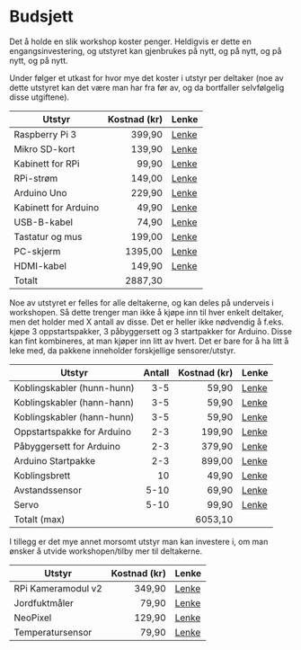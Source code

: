 # Budsjett
Det å holde en slik workshop koster penger. Heldigvis er dette en engangsinvestering, og utstyret kan gjenbrukes på nytt, og på nytt, og på nytt, og på nytt.

Under følger et utkast for hvor mye det koster i utstyr per deltaker (noe av dette utstyret kan det være man har fra før av, og da bortfaller selvfølgelig disse utgiftene).

| Utstyr | Kostnad (kr) | Lenke |
| --- | ---: | ---|
| Raspberry Pi 3 | 399,90 | [Lenke](https://www.kjell.com/no/produkter/data-og-nettverk/enkortsdata/raspberry-pi/raspberry-pi-3-model-b-ettkortsdatamaskin-p88000) |
| Mikro SD-kort | 139,90 | [Lenke](https://www.komplett.no/product/859374/mobil/minnekort/micro-sd/kingston-microsd-kort-32gb) |
| Kabinett for RPi | 99,90 | [Lenke](https://www.kjell.com/no/produkter/data-og-nettverk/enkortsdata/raspberry-pi/kabinett-for-raspberry-pi-2-3-model-b-transparent-p87283) |
| RPi-strøm | 149,00 | [Lenke](https://www.komplett.no/product/893724/mobil/mobiltelefon-tilbehoer/ladere/iiglo-micro-usb-lader) |
| Arduino Uno | 229,90 | [Lenke](https://www.kjell.com/no/produkter/elektro-og-verktoy/elektronikk/arduino/utviklingskort/arduino-uno-rev-3-utviklingskort-p87860) |
| Kabinett for Arduino | 49,90 | [Lenke](https://www.kjell.com/no/produkter/elektro-og-verktoy/elektronikk/arduino/tilbehor/innbyggingsboks-for-arduino-uno-p87961) |
| USB-B-kabel | 74,90 | [Lenke](https://www.kjell.com/no/produkter/data-og-nettverk/kabler-og-adaptere/usb/usb-kabler/usb-b-kabel-gra-0-5-m-p68150) |
| Tastatur og mus | 199,00 | [Lenke](https://www.komplett.no/product/890534/datautstyr/mustastatur/tastatur/svive-tastatur-og-mus#) |
| PC-skjerm | 1395,00 | [Lenke](https://www.komplett.no/product/864863/datautstyr/skjermer/skjermer/philips-24-led-240v5qdab#) |
| HDMI-kabel | 149,90 | [Lenke](https://www.kjell.com/no/produkter/data-og-nettverk/kabler-og-adaptere/hdmi/hdmi-kabler/hdmi-kabel-high-speed-svart-1-m-p68094) |
| Totalt | 2887,30 | |

Noe av utstyret er felles for alle deltakerne, og kan deles på underveis i workshopen. Så dette trenger man ikke å kjøpe inn til hver enkelt deltaker, men det holder med X antall av disse. Det er heller ikke nødvendig å f.eks. kjøpe 3 oppstartspakker, 3 påbyggersett og 3 startpakker for Arduino. Disse kan fint kombineres, at man kjøper inn litt av hvert. Det er bare for å ha litt å leke med, da pakkene inneholder forskjellige sensorer/utstyr.

| Utstyr | Antall | Kostnad (kr) | Lenke |
| --- | ---: | ---: | ---|
| Koblingskabler (hunn-hunn) | 3-5 | 59,90 | [Lenke](https://www.kjell.com/no/produkter/elektro-og-verktoy/elektronikk/arduino/tilbehor/koblingskabler-hunn-hunn-p87906) |
| Koblingskabler (hann-hann) | 3-5 | 59,90 | [Lenke](https://www.kjell.com/no/produkter/elektro-og-verktoy/elektronikk/arduino/tilbehor/koblingskabler-hann-hann-p87901) |
| Koblingskabler (hann-hunn) | 3-5 | 59,90 | [Lenke](https://www.kjell.com/no/produkter/elektro-og-verktoy/elektronikk/arduino/tilbehor/koblingskabler-hann-hunn-p87900) |
| Oppstartspakke for Arduino | 2-3 | 199,90 | [Lenke](https://www.kjell.com/no/produkter/elektro-og-verktoy/elektronikk/arduino/tilbehor/oppstartspakke-med-komponenter-for-arduino-p87966) |
| Påbyggersett for Arduino | 2-3 | 379,90 | [Lenke](https://www.kjell.com/no/produkter/elektro-og-verktoy/elektronikk/arduino/tilbehor/pabyggersett-for-arduino-p87999) |
| Arduino Startpakke | 2-3 | 899,00 | [Lenke](https://www.kjell.com/no/produkter/elektro-og-verktoy/elektronikk/arduino/utviklingskort/arduino-startpakke-p87875#ProductDetailedInformation) |
| Koblingsbrett | 10 | 49,90 | [Lenke](https://www.kjell.com/no/produkter/elektro-og-verktoy/elektronikk/arduino/tilbehor/koblingsbrett-loddefritt-p87886) |
| Avstandssensor | 5-10 | 69,90 | [Lenke](https://www.kjell.com/no/produkter/elektro-og-verktoy/elektronikk/arduino/moduler/avstandssensor-p87891) |
| Servo | 5-10 | 99,90 | [Lenke](https://www.kjell.com/no/produkter/elektro-og-verktoy/elektronikk/arduino/tilbehor/servo-0-8-kg-skyvekraft-p87897) |
| Totalt (max) | | 6053,10 | |

I tillegg er det mye annet morsomt utstyr man kan investere i, om man ønsker å utvide workshopen/tilby mer til deltakerne.

| Utstyr | Kostnad (kr) | Lenke |
| --- | ---: | ---|
| RPi Kameramodul v2 | 349,90 | [Lenke](https://www.kjell.com/no/produkter/data-og-nettverk/enkortsdata/raspberry-pi/raspberry-pi-kameramodul-v2-p88053) |
| Jordfuktmåler | 79,90 | [Lenke](https://www.kjell.com/no/produkter/elektro-og-verktoy/elektronikk/arduino/moduler/jordfuktmaler-p87941) |
| NeoPixel | 129,90 | [Lenke](https://www.kjell.com/no/produkter/elektro-og-verktoy/elektronikk/arduino/tilbehor/adafruit-neopixel-ring-16xled-12x-led-p87932) |
| Temperatursensor | 79,90 | [Lenke](https://www.kjell.com/no/produkter/elektro-og-verktoy/elektronikk/arduino/tilbehor/temperatursensor-med-kabel-p87893) |
